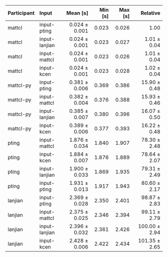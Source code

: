 | Participant | Input | Mean [s] | Min [s] | Max [s] | Relative |
|:---|:---|---:|---:|---:|---:|
| mattcl | input-pting | 0.024 ± 0.001 | 0.023 | 0.026 | 1.00 |
| mattcl | input-lanjian | 0.024 ± 0.001 | 0.023 | 0.027 | 1.01 ± 0.04 |
| mattcl | input-mattcl | 0.024 ± 0.001 | 0.023 | 0.026 | 1.01 ± 0.04 |
| mattcl | input-kcen | 0.024 ± 0.001 | 0.023 | 0.028 | 1.02 ± 0.04 |
| mattcl-py | input-pting | 0.381 ± 0.006 | 0.369 | 0.386 | 15.90 ± 0.48 |
| mattcl-py | input-mattcl | 0.382 ± 0.004 | 0.376 | 0.388 | 15.93 ± 0.46 |
| mattcl-py | input-lanjian | 0.385 ± 0.007 | 0.380 | 0.396 | 16.07 ± 0.50 |
| mattcl-py | input-kcen | 0.389 ± 0.006 | 0.377 | 0.393 | 16.22 ± 0.48 |
| pting | input-mattcl | 1.876 ± 0.034 | 1.840 | 1.907 | 78.30 ± 2.48 |
| pting | input-kcen | 1.884 ± 0.007 | 1.876 | 1.889 | 78.64 ± 2.07 |
| pting | input-lanjian | 1.900 ± 0.033 | 1.869 | 1.935 | 79.31 ± 2.49 |
| pting | input-pting | 1.931 ± 0.013 | 1.917 | 1.943 | 80.60 ± 2.17 |
| lanjian | input-pting | 2.369 ± 0.028 | 2.350 | 2.401 | 98.87 ± 2.83 |
| lanjian | input-mattcl | 2.375 ± 0.025 | 2.346 | 2.394 | 99.11 ± 2.79 |
| lanjian | input-lanjian | 2.396 ± 0.032 | 2.361 | 2.426 | 100.00 ± 2.94 |
| lanjian | input-kcen | 2.428 ± 0.006 | 2.422 | 2.434 | 101.35 ± 2.65 |
